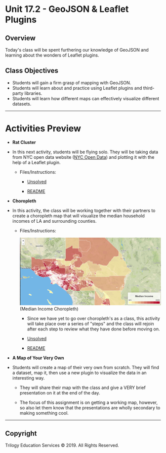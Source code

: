 # Unit 17.2 - GeoJSON & Leaflet Plugins

## Overview

Today's class will be spent furthering our knowledge of GeoJSON and learning about the wonders of Leaflet plugins.

## Class Objectives

* Students will gain a firm grasp of mapping with GeoJSON.
* Students will learn about and practice using Leaflet plugins and third-party libraries.
* Students will learn how different maps can effectively visualize different datasets.

- - -

# Activities Preview

* **Rat Cluster**
* In this next activity, students will be flying solo. They will be taking data from NYC open data website ([NYC Open Data](https://data.cityofnewyork.us/)) and plotting it with the help of a Leaflet plugin. 

  * Files/Instructions:

    * [Unsolved](./Activities/03-Stu_MarkerClusters/Unsolved)

    * [README](./Activities/03-Stu_MarkerClusters/README.md)

* **Choropleth**
* In this activity, the class will be working together with their partners to create a choropleth map that will visualize the median household incomes of LA and surrounding counties.

  * Files/Instructions:

    ![Median Income Choropleth](Images/Choropleth.png)
    (Median Income Choropleth)

    * Since we have yet to go over choropleth's as a class, this activity will take place over a series of "steps" and the class will rejoin after each step to review what they have done before moving on.

    * [Unsolved](./Activities/04-Par_MoneyChoropleth/Unsolved)

    * [README](./Activities/04-Par_MoneyChoropleth/README.md)

* **A Map of Your Very Own**
* Students will create a map of their very own from scratch. They will find a dataset, map it, then use a new plugin to visualize the data in an interesting way.

  * They will share their map with the class and give a VERY brief presentation on it at the end of the day.

  * The focus of this assignment is on getting a working map, however, so also let them know that the presentations are wholly secondary to making something cool.

- - -

## Copyright

Trilogy Education Services © 2019. All Rights Reserved.

